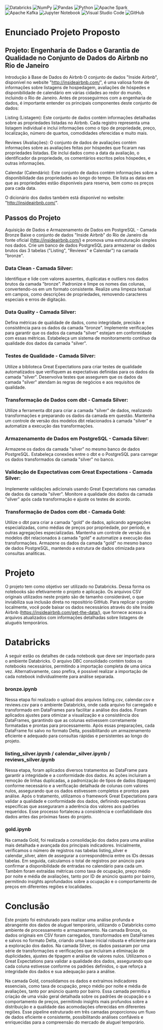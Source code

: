 ![Databricks](https://img.shields.io/badge/databricks-222832?style=for-the-badge&logo=databricks)
![NumPy](https://img.shields.io/badge/numpy-%23013243.svg?style=for-the-badge&logo=numpy&logoColor=white)
![Pandas](https://img.shields.io/badge/pandas-%23150458.svg?style=for-the-badge&logo=pandas&logoColor=white)
![Python](https://img.shields.io/badge/python-3670A0?style=for-the-badge&logo=python&logoColor=ffdd54)
![Apache Spark](https://img.shields.io/badge/Apache%20Spark-FDEE21?style=for-the-badge&logo=apachespark&logoColor=black)
![Apache Kafka](https://img.shields.io/badge/Apache%20Kafka-000?style=for-the-badge&logo=apachekafka)
![Jupyter Notebook](https://img.shields.io/badge/jupyter-white?style=for-the-badge&logo=jupyter&logoColor=orange)
![Visual Studio Code](https://img.shields.io/badge/Visual%20Studio%20Code-0078d7.svg?style=for-the-badge&logo=visual-studio-code&logoColor=white)
![GitHub](https://img.shields.io/badge/github-%23121011.svg?style=for-the-badge&logo=github&logoColor=white)

# Enunciado Projeto Proposto

## Projeto: Engenharia de Dados e Garantia de Qualidade no Conjunto de Dados do Airbnb no Rio de Janeiro
Introdução à Base de Dados do Airbnb
O conjunto de dados "Inside Airbnb", disponível no website "http://insideairbnb.com/", é uma valiosa fonte de informações sobre listagens de hospedagem, avaliações de hóspedes e disponibilidade de calendário em várias cidades ao redor do mundo, incluindo o Rio de Janeiro. Antes de prosseguirmos com a engenharia de dados, é importante entender os principais componentes deste conjunto de dados:

Listing (Listagem): Este conjunto de dados contém informações detalhadas sobre as propriedades listadas no Airbnb. Cada registro representa uma listagem individual e inclui informações como o tipo de propriedade, preço, localização, número de quartos, comodidades oferecidas e muito mais.

Reviews (Avaliações): O conjunto de dados de avaliações contém informações sobre as avaliações feitas por hóspedes que ficaram nas propriedades listadas. Ele inclui dados como a data da avaliação, o identificador da propriedade, os comentários escritos pelos hóspedes, e outras informações.

Calendar (Calendário): Este conjunto de dados contém informações sobre a disponibilidade das propriedades ao longo do tempo. Ele lista as datas em que as propriedades estão disponíveis para reserva, bem como os preços para cada data.

O dicionário dos dados também está disponível no website: "http://insideairbnb.com/".

## Passos do Projeto
Aquisição de Dados e Armazenamento de Dados em PostgreSQL - Camada Bronze
Baixe o conjunto de dados "Inside Airbnb" do Rio de Janeiro da fonte oficial (http://insideairbnb.com/) e promova uma estruturação simples nos dados.
Crie um banco de dados PostgreSQL para armazenar os dados brutos das 3 tabelas ("Listing", "Reviews" e Calendar") na camada "bronze".

### Data Clean - Camada Silver:
Identifique e lide com valores ausentes, duplicatas e outliers nos dados brutos da camada "bronze".
Padronize e limpe os nomes das colunas, convertendo-os em um formato consistente.
Realize uma limpeza textual em campos, como descrições de propriedades, removendo caracteres especiais e erros de digitação.

### Data Quality - Camada Silver:
Defina métricas de qualidade de dados, como integridade, precisão e consistência para os dados da camada "bronze".
Implemente verificações para garantir que os dados da camada "silver" estejam em conformidade com essas métricas.
Estabeleça um sistema de monitoramento contínuo da qualidade dos dados da camada "silver".

### Testes de Qualidade - Camada Silver:
Utilize a biblioteca Great Expectations para criar testes de qualidade automatizados que verifiquem as expectativas definidas para os dados da camada "silver".
Desenvolva testes que assegurem que os dados da camada "silver" atendam às regras de negócios e aos requisitos de qualidade.

### Transformação de Dados com dbt - Camada Silver:
Utilize a ferramenta dbt para criar a camada "silver" de dados, realizando transformações e preparando os dados da camada em questão.
Mantenha um controle de versão dos modelos dbt relacionados à camada "silver" e automatize a execução das transformações.

### Armazenamento de Dados em PostgreSQL - Camada Silver:
Armazene os dados da camada "silver" no mesmo banco de dados PostgreSQL.
Estabeleça conexões entre o dbt e o PostgreSQL para carregar os dados transformados da camada "silver" no banco.

### Validação de Expectativas com Great Expectations - Camada Silver:
Implemente validações adicionais usando Great Expectations nas camadas de dados da camada "silver".
Monitore a qualidade dos dados da camada "silver" após cada transformação e ajuste os testes de acordo.

### Transformação de Dados com dbt - Camada Gold:
Utilize o dbt para criar a camada "gold" de dados, aplicando agregações especializadas, como médias de preços por propriedade, por período, e outras agregações especializadas.
Mantenha um controle de versão dos modelos dbt relacionados à camada "gold" e automatize a execução das transformações.
Armazene os dados da camada "gold" no mesmo banco de dados PostgreSQL, mantendo a estrutura de dados otimizada para consultas analíticas.


# Projeto

O projeto tem como objetivo ser utilizado no Databricks. Dessa forma os notebooks são efetivamente o projeto e aplicação. Os arquivos CSV originais utilizados neste projeto são de tamanho considerável, o que inviabiliza sua inclusão direta no repositório GitHub. Para replicar o projeto localmente, você pode baixar os dados necessários através do site Inside Airbnb (https://insideairbnb.com/get-the-data/), que fornece acesso a arquivos atualizados com informações detalhadas sobre listagens de aluguéis temporários.


# Databricks

A seguir estão os detalhes de cada notebook que deve ser importado para o ambiente Databricks. O arquivo DBC consolidado contém todos os notebooks necessários, permitindo a importação completa de uma única vez. Alternativamente, caso prefira, é possível realizar a importação de cada notebook individualmente para análise separada.

### bronze.ipynb

Nessa etapa foi realizado o upload dos arquivos listing.csv, calendar.csv e reviews.csv para o ambiente Databricks, onde cada arquivo foi carregado e transformado em DataFrames para facilitar a análise dos dados. Foram aplicados ajustes para otimizar a visualização e a consistência dos DataFrames, garantindo que as colunas estivessem corretamente formatadas e prontas para processamento. Após essas preparações, cada DataFrame foi salvo no formato Delta, possibilitando um armazenamento eficiente e adequado para consultas rápidas e persistentes ao longo do projeto.

### listing_silver.ipynb / calendar_silver.ipynb / reviews_silver.ipynb

Nessa etapa, foram aplicados diversos tratamentos ao DataFrame para garantir a integridade e a conformidade dos dados. As ações incluíram a remoção de linhas duplicadas, a padronização de tipos de dados (tipagem) conforme necessário e a verificação detalhada de colunas com valores nulos, assegurando que os dados estivessem completos e prontos para análise. Após o tratamento, utilizamos o framework Great Expectations para validar a qualidade e conformidade dos dados, definindo expectativas específicas que asseguraram a aderência dos valores aos padrões requeridos. Esse processo fortaleceu a consistência e confiabilidade dos dados antes das próximas fases do projeto.

### gold.ipynb

Na camada Gold, foi realizada a consolidação dos dados para uma análise mais detalhada e avançada dos principais indicadores. Inicialmente, verificamos o número de registros nas tabelas listing_silver e calendar_silver, além de assegurar a correspondência entre os IDs dessas tabelas. Em seguida, calculamos o total de registros por anúncio para confirmar a disponibilidade de entradas no calendário para cada um. Também foram extraídas métricas como taxa de ocupação, preço médio por noite e média de avaliações, tanto por ID de anúncio quanto por bairro, permitindo insights aprofundados sobre a ocupação e o comportamento de preços em diferentes regiões e localidades.


# Conclusão  
Este projeto foi estruturado para realizar uma análise profunda e abrangente dos dados de aluguel temporário, utilizando o Databricks como ambiente de processamento e armazenamento. Na camada Bronze, os dados originais em CSV foram carregados, transformados em DataFrames e salvos no formato Delta, criando uma base inicial robusta e eficiente para a exploração dos dados. Na camada Silver, os dados passaram por uma série de transformações e verificações que incluíram a eliminação de duplicidades, ajustes de tipagem e análise de valores nulos. Utilizamos o Great Expectations para validar a qualidade dos dados, assegurando que cada coluna estivesse conforme os padrões definidos, o que reforça a integridade dos dados e sua adequação para a análise.

Na camada Gold, consolidamos os dados e extraímos indicadores essenciais, como taxa de ocupação, preço médio por noite e média de avaliações, tanto por anúncio quanto por bairro. Essa camada permitiu a criação de uma visão geral detalhada sobre os padrões de ocupação e o comportamento de preços, permitindo insights mais profundos sobre a distribuição e a qualidade das acomodações oferecidas em diferentes regiões. Esse pipeline estruturado em três camadas proporcionou um fluxo de dados eficiente e consistente, possibilitando análises confiáveis e enriquecidas para a compreensão do mercado de aluguel temporário.




